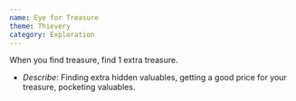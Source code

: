 ```yaml
---
name: Eye for Treasure
theme: Thievery
category: Exploration
---
```


When you find treasure, find 1 extra treasure.

* *Describe*: Finding extra hidden valuables, getting a good price for your treasure, pocketing valuables.